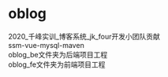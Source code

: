 # oblog
2020_千峰实训_博客系统_jk_four开发小团队贡献  
ssm-vue-mysql-maven  
oblog_be文件夹为后端项目工程  
oblog_fe文件夹为前端项目工程
